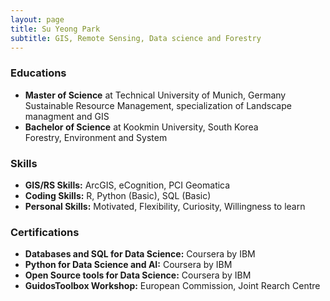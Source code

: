 ```yaml
---
layout: page
title: Su Yeong Park
subtitle: GIS, Remote Sensing, Data science and Forestry
---
```



### Educations
- **Master of Science** at Technical University of Munich, Germany<br>
Sustainable Resource Management, specialization of Landscape managment and GIS<br>
- **Bachelor of Science** at Kookmin University, South Korea<br>
Forestry, Environment and System<br>

### Skills
- **GIS/RS Skills:** ArcGIS, eCognition, PCI Geomatica <br>
- **Coding Skills:** R, Python (Basic), SQL (Basic) <br>
- **Personal Skills:** Motivated, Flexibility, Curiosity, Willingness to learn <br>

### Certifications
- **Databases and SQL for Data Science:** Coursera by IBM<br>
- **Python for Data Science and AI:** Coursera by IBM<br>
- **Open Source tools for Data Science:** Coursera by IBM<br>
- **GuidosToolbox Workshop:** European Commission, Joint Rearch Centre<br>
